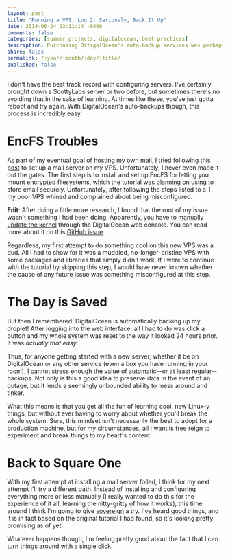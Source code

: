 ```yaml
---
layout: post
title: "Running a VPS, Log 2: Seriously, Back It Up"
date: 2014-06-24 23:11:14 -0400
comments: false
categories: [summer projects, digitalocean, best practices]
description: Purchasing DitigalOcean's auto-backup services was perhaps the best decision I've made in a long time.
share: false
permalink: /:year/:month/:day/:title/
published: false
---
```


I don't have the best track record with configuring servers. I've certainly brought down a ScottyLabs server or two before, but sometimes there's no avoiding that in the sake of learning. At times like these, you've just gotta reboot and try again. With DigitalOcean's auto-backups though, this process is incredibly easy.

<!-- more -->

# EncFS Troubles
As part of my eventual goal of hosting my own mail, I tried following [this post](//sealedabstract.com/code/nsa-proof-your-e-mail-in-2-hours/) to set up a mail server on my VPS. Unfortunately, I never even made it out the gates. The first step is to install and set up EncFS for letting you mount encrypted filesystems, which the tutorial was planning on using to store email securely. Unfortunately, after following the steps listed to a T, my poor VPS whined and complained about being misconfigured.

__Edit__: After doing a little more research, I found that the root of my issue wasn't something I had been doing. Apparently, you have to [manually update the kernel](https://www.digitalocean.com/community/tutorials/how-to-update-a-digitalocean-server-s-kernel-using-the-control-panel) through the DigitalOcean web console. You can read more about it on this [GitHub issue](https://github.com/al3x/sovereign/issues/147#issuecomment-43849647).

Regardless, my first attempt to do something cool on this new VPS was a dud. All I had to show for it was a muddled, no-longer-pristine VPS with some packages and libraries that simply didn't work. If I were to continue with the tutorial by skipping this step, I would have never known whether the cause of any future issue was something misconfigured at this step.

# The Day is Saved
But then I remembered: DigitalOcean is automatically backing up my droplet! After logging into the web interface, all I had to do was click a button and my whole system was reset to the way it looked 24 hours prior. It was _actually that easy_.

Thus, for anyone getting started with a new server, whether it be on DigitalOcean or any other service (even a box you have running in your room), I cannot stress enough the value of automatic--or at least regular--backups. Not only is this a good idea to preserve data in the event of an outage, but it lends a seemingly unbounded ability to mess around and tinker.

What this means is that you get all the fun of learning cool, new Linux-y things, but without ever having to worry about whether you'll break the whole system. Sure, this mindset isn't necessarily the best to adopt for a production machine, but for my circumstances, all I want is free reign to experiment and break things to my heart's content.

# Back to Square One
With my first attempt at installing a mail server foiled, I think for my next attempt I'll try a different path. Instead of installing and configuring everything more or less manually (I really wanted to do this for the experience of it all, learning the nitty-gritty of how it works), this time around I think I'm going to give [sovereign](https://github.com/al3x/sovereign) a try. I've heard good things, and it is in fact based on the original tutorial I had found, so it's looking pretty promising as of yet.

Whatever happens though, I'm feeling pretty good about the fact that I can turn things around with a single click.

